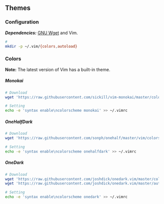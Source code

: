 ## Themes

### Configuration

**_Dependencies:_** [GNU Wget](/gnu-wget.md) and Vim.

```sh
#
mkdir -p ~/.vim/{colors,autoload}
```

### Colors

**Note:** The latest version of Vim has a built-in theme.

##### Monokai

```sh
# Download
wget 'https://raw.githubusercontent.com/sickill/vim-monokai/master/colors/monokai.vim' -P ~/.vim/colors

# Setting
echo -e 'syntax enable\ncolorscheme monokai' >> ~/.vimrc
```

##### OneHalfDark

```sh
# Download
wget 'https://raw.githubusercontent.com/sonph/onehalf/master/vim/colors/onehalfdark.vim' -P ~/.vim/colors

# Setting
echo -e 'syntax enable\ncolorscheme onehalfdark' >> ~/.vimrc
```

##### OneDark

```sh
# Download
wget 'https://raw.githubusercontent.com/joshdick/onedark.vim/master/colors/onedark.vim' -P ~/.vim/colors
wget 'https://raw.githubusercontent.com/joshdick/onedark.vim/master/autoload/onedark.vim' -P ~/.vim/autoload

# Setting
echo -e 'syntax enable\ncolorscheme onedark' >> ~/.vimrc
```
